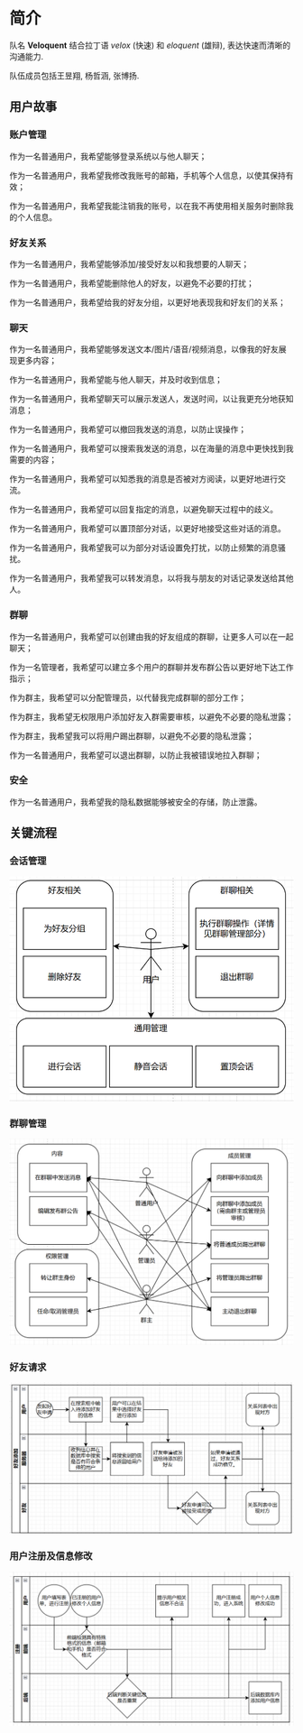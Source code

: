 # 简介

队名 **Veloquent** 结合拉丁语 _velox_ (快速) 和 _eloquent_ (雄辩), 表达快速而清晰的沟通能力.

队伍成员包括王昱翔, 杨哲涵, 张博扬.

## 用户故事

### 账户管理

作为一名普通用户，我希望能够登录系统以与他人聊天；

作为一名普通用户，我希望我修改我账号的邮箱，手机等个人信息，以使其保持有效；

作为一名普通用户，我希望我能注销我的账号，以在我不再使用相关服务时删除我的个人信息。

### 好友关系

作为一名普通用户，我希望能够添加/接受好友以和我想要的人聊天；

作为一名普通用户，我希望能删除他人的好友，以避免不必要的打扰；

作为一名普通用户，我希望给我的好友分组，以更好地表现我和好友们的关系；

### 聊天

作为一名普通用户，我希望能够发送文本/图片/语音/视频消息，以像我的好友展现更多内容；

作为一名普通用户，我希望能与他人聊天，并及时收到信息；

作为一名普通用户，我希望聊天可以展示发送人，发送时间，以让我更充分地获知消息；

作为一名普通用户，我希望可以撤回我发送的消息，以防止误操作；

作为一名普通用户，我希望可以搜索我发送的消息，以在海量的消息中更快找到我需要的内容；

作为一名普通用户，我希望可以知悉我的消息是否被对方阅读，以更好地进行交流。

作为一名普通用户，我希望可以回复指定的消息，以避免聊天过程中的歧义。

作为一名普通用户，我希望可以置顶部分对话，以更好地接受这些对话的消息。

作为一名普通用户，我希望我可以为部分对话设置免打扰，以防止频繁的消息骚扰。

作为一名普通用户，我希望我可以转发消息，以将我与朋友的对话记录发送给其他人。

### 群聊

作为一名普通用户，我希望可以创建由我的好友组成的群聊，让更多人可以在一起聊天；

作为一名管理者，我希望可以建立多个用户的群聊并发布群公告以更好地下达工作指示；

作为群主，我希望可以分配管理员，以代替我完成群聊的部分工作；

作为群主，我希望无权限用户添加好友入群需要审核，以避免不必要的隐私泄露；

作为群主，我希望我可以将用户踢出群聊，以避免不必要的隐私泄露；

作为一名普通用户，我希望可以退出群聊，以防止我被错误地拉入群聊；

### 安全

作为一名普通用户，我希望我的隐私数据能够被安全的存储，防止泄露。

## 关键流程

### 会话管理
![session](img/session_management.png)

### 群聊管理
![group](img/group_management.png)

###  好友请求
![friends](img/friend.png)

### 用户注册及信息修改
![register](img/register.png)




